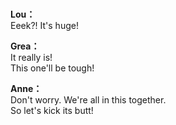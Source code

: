 # 

  
**Lou：**  
Eeek?! It's huge!  
  
**Grea：**  
It really is!  
This one'll be tough!  
  
**Anne：**  
Don't worry. We're all in this together.  
So let's kick its butt!  
